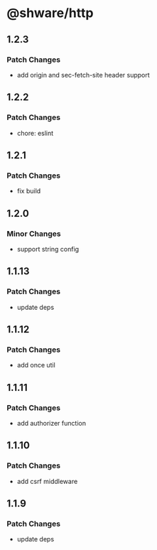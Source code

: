 # @shware/http

## 1.2.3

### Patch Changes

- add origin and sec-fetch-site header support

## 1.2.2

### Patch Changes

- chore: eslint

## 1.2.1

### Patch Changes

- fix build

## 1.2.0

### Minor Changes

- support string config

## 1.1.13

### Patch Changes

- update deps

## 1.1.12

### Patch Changes

- add once util

## 1.1.11

### Patch Changes

- add authorizer function

## 1.1.10

### Patch Changes

- add csrf middleware

## 1.1.9

### Patch Changes

- update deps
